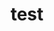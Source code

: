 ---
title: test
redirect_to: https://drive.google.com/file/d/1IFXIprf4uOAk8B19lAkzEgg5fu0upwf3/view?usp=sharing 
redirect_from: 
  - /test
  - /test
---